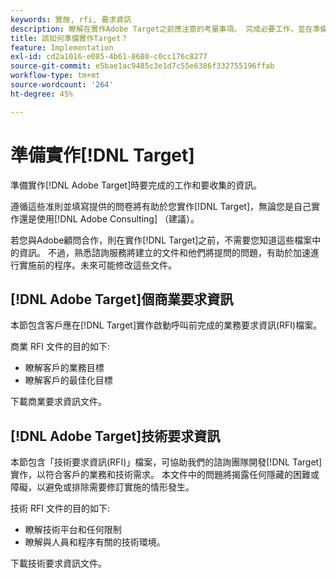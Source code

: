 ```yaml
---
keywords: 實施, rfi, 要求資訊
description: 瞭解在實作Adobe Target之前應注意的考量事項。 完成必要工作，並在準備實作Target時收集資訊。
title: 該如何準備實作Target？
feature: Implementation
exl-id: cd2a1016-e085-4b61-8680-c0cc176c8277
source-git-commit: e5bae1ac9485c3e1d7c55e6386f332755196ffab
workflow-type: tm+mt
source-wordcount: '264'
ht-degree: 45%

---
```


# 準備實作[!DNL Target]

準備實作[!DNL Adobe Target]時要完成的工作和要收集的資訊。

遵循這些准則並填寫提供的問卷將有助於您實作[!DNL Target]，無論您是自己實作還是使用[!DNL Adobe Consulting] （建議）。

若您與Adobe顧問合作，則在實作[!DNL Target]之前，不需要您知道這些檔案中的資訊。 不過，熟悉諮詢服務將建立的文件和他們將提問的問題，有助於加速進行實施前的程序。未來可能修改這些文件。

## [!DNL Adobe Target]個商業要求資訊

本節包含客戶應在[!DNL Target]實作啟動呼叫前完成的業務要求資訊(RFI)檔案。

商業 RFI 文件的目的如下:

* 瞭解客戶的業務目標
* 瞭解客戶的最佳化目標

下載[](assets/business-rfi.docx)商業要求資訊文件。

## [!DNL Adobe Target]技術要求資訊

本節包含「技術要求資訊(RFI)」檔案，可協助我們的諮詢團隊開發[!DNL Target]實作，以符合客戶的業務和技術需求。 本文件中的問題將揭露任何隱藏的困難或障礙，以避免或排除需要修訂實施的情形發生。

技術 RFI 文件的目的如下:

* 瞭解技術平台和任何限制
* 瞭解與人員和程序有關的技術環境。

下載[](assets/technical-rfi.docx)技術要求資訊文件。
